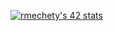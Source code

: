 [![rmechety's 42 stats](https://badge42.vercel.app/api/v2/cl2g7czhm006809mlohd1w2ly/stats?cursusId=21&coalitionId=46)](https://github.com/JaeSeoKim/badge42)
<!--
**rmechety/rmechety** is a ✨ _special_ ✨ repository because its `README.md` (this file) appears on your GitHub profile.

Here are some ideas to get you started:

- 🔭 I’m currently working on ...
- 🌱 I’m currently learning ...
- 👯 I’m looking to collaborate on ...
- 🤔 I’m looking for help with ...
- 💬 Ask me about ...
- 📫 How to reach me: ...
- 😄 Pronouns: ...
- ⚡ Fun fact: ...
-->
